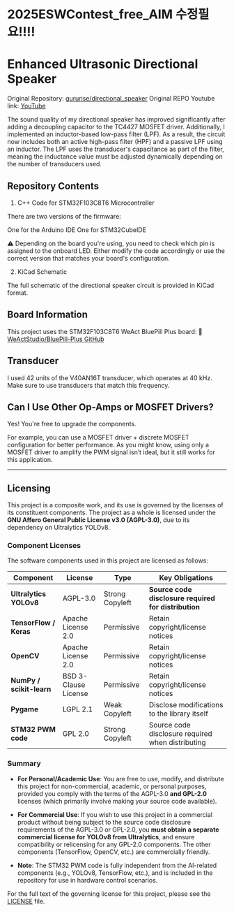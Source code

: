 # 2025ESWContest_free_AIM 수정필요!!!!

# Enhanced Ultrasonic Directional Speaker
Original Repository: [gururise/directional_speaker](https://github.com/gururise/directional_speaker)
Original REPO Youtube link: [YouTube](https://www.youtube.com/watch?v=9hD5FPVSsV0)

The sound quality of my directional speaker has improved significantly after adding a decoupling capacitor to the TC4427 MOSFET driver.
Additionally, I implemented an inductor-based low-pass filter (LPF).
As a result, the circuit now includes both an active high-pass filter (HPF) and a passive LPF using an inductor. The LPF uses the transducer's capacitance as part of the filter, meaning the inductance value must be adjusted dynamically depending on the number of transducers used.

## Repository Contents
1. C++ Code for STM32F103C8T6 Microcontroller

There are two versions of the firmware:

One for the Arduino IDE
One for STM32CubeIDE

⚠️ Depending on the board you're using, you need to check which pin is assigned to the onboard LED. Either modify the code accordingly or use the correct version that matches your board's configuration.

2. KiCad Schematic

The full schematic of the directional speaker circuit is provided in KiCad format.

## Board Information
This project uses the STM32F103C8T6 WeAct BluePill Plus board:
🔗 [WeActStudio/BluePill-Plus GitHub](https://github.com/WeActStudio/BluePill-Plus)

## Transducer
I used 42 units of the V40AN16T transducer, which operates at 40 kHz.
Make sure to use transducers that match this frequency.

## Can I Use Other Op-Amps or MOSFET Drivers?
Yes! You're free to upgrade the components.

For example, you can use a MOSFET driver + discrete MOSFET configuration for better performance.
As you might know, using only a MOSFET driver to amplify the PWM signal isn’t ideal, but it still works for this application.

---

## Licensing

This project is a composite work, and its use is governed by the licenses of its constituent components. The project as a whole is licensed under the **GNU Affero General Public License v3.0 (AGPL-3.0)**, due to its dependency on Ultralytics YOLOv8.

### Component Licenses

The software components used in this project are licensed as follows:

| Component                               | License                                                                         | Type                  | Key Obligations                                     |
| --------------------------------------- | ------------------------------------------------------------------------------- | --------------------- | --------------------------------------------------- |
| **Ultralytics YOLOv8**                  | AGPL-3.0                            | Strong Copyleft       | **Source code disclosure required for distribution**|
| **TensorFlow / Keras**                  | Apache License 2.0                | Permissive            | Retain copyright/license notices                    |
| **OpenCV**                              | Apache License 2.0                | Permissive            | Retain copyright/license notices                    |
| **NumPy / scikit-learn**                | BSD 3-Clause License              | Permissive            | Retain copyright/license notices                    |
| **Pygame**                              | LGPL 2.1               | Weak Copyleft         | Disclose modifications to the library itself        |
| **STM32 PWM code**                      | GPL 2.0       | Strong Copyleft       | Source code disclosure required when distributing   |

### Summary

-   **For Personal/Academic Use**: You are free to use, modify, and distribute this project for non-commercial, academic, or personal purposes, provided you comply with the terms of the AGPL-3.0 **and GPL-2.0** licenses (which primarily involve making your source code available).
-   **For Commercial Use**: If you wish to use this project in a commercial product without being subject to the source code disclosure requirements of the AGPL-3.0 or GPL-2.0, you **must obtain a separate commercial license for YOLOv8 from Ultralytics**, and ensure compatibility or relicensing for any GPL-2.0 components. The other components (TensorFlow, OpenCV, etc.) are commercially friendly.

-   **Note**: The STM32 PWM code is fully independent from the AI-related components (e.g., YOLOv8, TensorFlow, etc.), and is included in the repository for use in hardware control scenarios.


For the full text of the governing license for this project, please see the [LICENSE](LICENSE) file.

